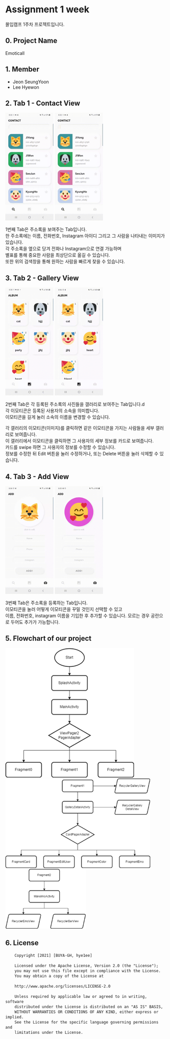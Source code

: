 Assignment 1 week
==============================
몰입캠프 1주차 프로젝트입니다.
   
## 0. Project Name
Emoticall   
   
## 1. Member
- Jeon SeungYoon
- Lee Hyewon
   
## 2. Tab 1 - Contact View
<p>
    <img src="./image/gif/1.gif" width="30%">
    <img src="./image/gif/2.gif" width="30%">
</p>
<p></p>

1번째 Tab은 주소록을 보여주는 Tab입니다.   
한 주소록에는 이름, 전화번호, Instagram 아이디 그리고 그 사람을 나타내는 이미지가 있습니다.    
각 주소록을 옆으로 당겨 전화나 Instagram으로 연결 가능하며    
별표를 통해 중요한 사람을 최상단으로 옮길 수 있습니다.     
또한 위의 검색창을 통해 원하는 사람을 빠르게 찾을 수 있습니다.     
 
## 3. Tab 2 - Gallery View
<p>
    <img src="./image/gif/5.gif" width="30%">
    <img src="./image/gif/6.gif" width="30%">
</p>
<p></p>

2번째 Tab은 각 등록된 주소록의 사진들을 갤러리로 보여주는 Tab입니다.d   
각 이모티콘은 등록된 사용자의 소속을 의미합니다.   
이모티콘을 길게 눌러 소속의 이름을 변경할 수 있습니다.   

각 갤러리의 이모티콘(이미지)를 클릭하면 같은 이모티콘을 가지는 사람들을 세부 갤러리로 보여줍니다.   
이 갤러리에서 이모티콘을 클릭하면 그 사용자의 세부 정보를 카드로 보여줍니다.   
카드를 swipe 하면 그 사용자의 정보를 수정할 수 있습니다.   
정보를 수정한 뒤 Edit 버튼을 눌러 수정하거나, 또는 Delete 버튼을 눌러 삭제할 수 있습니다.   
   
## 4. Tab 3 - Add View
<p>
    <img src="./image/gif/3.gif" width="30%">
    <img src="./image/gif/4.gif" width="30%">
</p>
<p></p>

3번째 Tab은 주소록을 등록하는 Tab입니다.   
이모티콘을 눌러 어떻게 이모티콘을 꾸밀 것인지 선택할 수 있고   
이름, 전화번호, instagram 이름을 기입한 후 추가할 수 있습니다.
모르는 경우 공란으로 두어도 추가가 가능합니다.   

## 5. Flowchart of our project
<img src="./image/png/1.png" width="80%">
<img src="./image/png/2.png" width="0%">
<img src="./image/png/3.png" width="90%">
<img src="./image/png/4.png" width="50%">
   
## 6. License
```
    Copyright [2021] [BUYA-GH, hye1ee]

    Licensed under the Apache License, Version 2.0 (the "License");
    you may not use this file except in compliance with the License.
    You may obtain a copy of the License at

    http://www.apache.org/licenses/LICENSE-2.0

    Unless required by applicable law or agreed to in writing, software
    distributed under the License is distributed on an "AS IS" BASIS,
    WITHOUT WARRANTIES OR CONDITIONS OF ANY KIND, either express or implied.
    See the License for the specific language governing permissions and
    limitations under the License.
```
